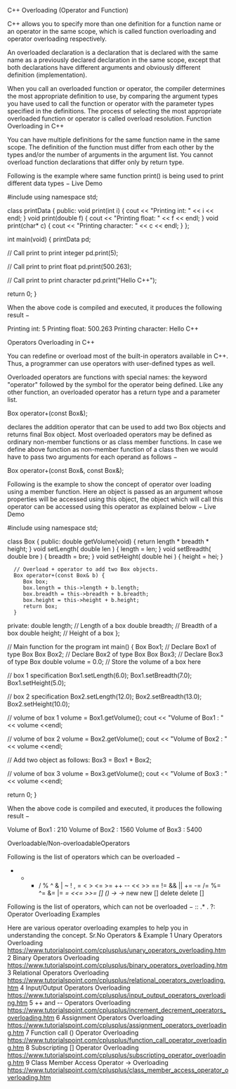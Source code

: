 C++ Overloading (Operator and Function)

C++ allows you to specify more than one definition for a function name or an operator in the same scope, which is called function overloading and operator overloading respectively.

An overloaded declaration is a declaration that is declared with the same name as a previously declared declaration in the same scope, except that both declarations have different arguments and obviously different definition (implementation).

When you call an overloaded function or operator, the compiler determines the most appropriate definition to use, by comparing the argument types you have used to call the function or operator with the parameter types specified in the definitions. The process of selecting the most appropriate overloaded function or operator is called overload resolution.
Function Overloading in C++

You can have multiple definitions for the same function name in the same scope. The definition of the function must differ from each other by the types and/or the number of arguments in the argument list. You cannot overload function declarations that differ only by return type.

Following is the example where same function print() is being used to print different data types −
Live Demo

#include <iostream>
using namespace std;

class printData {
   public:
      void print(int i) {
        cout << "Printing int: " << i << endl;
      }
      void print(double  f) {
        cout << "Printing float: " << f << endl;
      }
      void print(char* c) {
        cout << "Printing character: " << c << endl;
      }
};

int main(void) {
   printData pd;

   // Call print to print integer
   pd.print(5);

   // Call print to print float
   pd.print(500.263);

   // Call print to print character
   pd.print("Hello C++");

   return 0;
}

When the above code is compiled and executed, it produces the following result −

Printing int: 5
Printing float: 500.263
Printing character: Hello C++

Operators Overloading in C++

You can redefine or overload most of the built-in operators available in C++. Thus, a programmer can use operators with user-defined types as well.

Overloaded operators are functions with special names: the keyword "operator" followed by the symbol for the operator being defined. Like any other function, an overloaded operator has a return type and a parameter list.

Box operator+(const Box&);

declares the addition operator that can be used to add two Box objects and returns final Box object. Most overloaded operators may be defined as ordinary non-member functions or as class member functions. In case we define above function as non-member function of a class then we would have to pass two arguments for each operand as follows −

Box operator+(const Box&, const Box&);

Following is the example to show the concept of operator over loading using a member function. Here an object is passed as an argument whose properties will be accessed using this object, the object which will call this operator can be accessed using this operator as explained below −
Live Demo

#include <iostream>
using namespace std;

class Box {
   public:
      double getVolume(void) {
         return length * breadth * height;
      }
      void setLength( double len ) {
         length = len;
      }
      void setBreadth( double bre ) {
         breadth = bre;
      }
      void setHeight( double hei ) {
         height = hei;
      }

      // Overload + operator to add two Box objects.
      Box operator+(const Box& b) {
         Box box;
         box.length = this->length + b.length;
         box.breadth = this->breadth + b.breadth;
         box.height = this->height + b.height;
         return box;
      }

   private:
      double length;      // Length of a box
      double breadth;     // Breadth of a box
      double height;      // Height of a box
};

// Main function for the program
int main() {
   Box Box1;                // Declare Box1 of type Box
   Box Box2;                // Declare Box2 of type Box
   Box Box3;                // Declare Box3 of type Box
   double volume = 0.0;     // Store the volume of a box here

   // box 1 specification
   Box1.setLength(6.0);
   Box1.setBreadth(7.0);
   Box1.setHeight(5.0);

   // box 2 specification
   Box2.setLength(12.0);
   Box2.setBreadth(13.0);
   Box2.setHeight(10.0);

   // volume of box 1
   volume = Box1.getVolume();
   cout << "Volume of Box1 : " << volume <<endl;

   // volume of box 2
   volume = Box2.getVolume();
   cout << "Volume of Box2 : " << volume <<endl;

   // Add two object as follows:
   Box3 = Box1 + Box2;

   // volume of box 3
   volume = Box3.getVolume();
   cout << "Volume of Box3 : " << volume <<endl;

   return 0;
}

When the above code is compiled and executed, it produces the following result −

Volume of Box1 : 210
Volume of Box2 : 1560
Volume of Box3 : 5400

Overloadable/Non-overloadableOperators

Following is the list of operators which can be overloaded −
+ 	- 	* 	/ 	% 	^
& 	| 	~ 	! 	, 	=
< 	> 	<= 	>= 	++ 	--
<< 	>> 	== 	!= 	&& 	||
+= 	-= 	/= 	%= 	^= 	&=
|= 	*= 	<<= 	>>= 	[] 	()
-> 	->* 	new 	new [] 	delete 	delete []

Following is the list of operators, which can not be overloaded −
:: 	.* 	. 	?:
Operator Overloading Examples

Here are various operator overloading examples to help you in understanding the concept.
Sr.No 	Operators & Example
1 	Unary Operators Overloading
https://www.tutorialspoint.com/cplusplus/unary_operators_overloading.htm
2 	Binary Operators Overloading
https://www.tutorialspoint.com/cplusplus/binary_operators_overloading.htm
3 	Relational Operators Overloading
https://www.tutorialspoint.com/cplusplus/relational_operators_overloading.htm
4 	Input/Output Operators Overloading
https://www.tutorialspoint.com/cplusplus/input_output_operators_overloading.htm
5 	++ and -- Operators Overloading
https://www.tutorialspoint.com/cplusplus/increment_decrement_operators_overloading.htm
6 	Assignment Operators Overloading
https://www.tutorialspoint.com/cplusplus/assignment_operators_overloading.htm
7 	Function call () Operator Overloading
https://www.tutorialspoint.com/cplusplus/function_call_operator_overloading.htm
8 	Subscripting [] Operator Overloading
https://www.tutorialspoint.com/cplusplus/subscripting_operator_overloading.htm
9 	Class Member Access Operator -> Overloading
https://www.tutorialspoint.com/cplusplus/class_member_access_operator_overloading.htm
